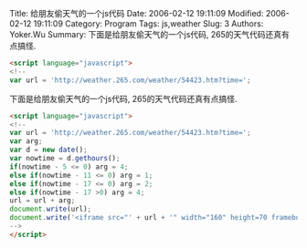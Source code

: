 ﻿Title: 给朋友偷天气的一个js代码
Date: 2006-02-12 19:11:09
Modified: 2006-02-12 19:11:09
Category: Program
Tags: js,weather
Slug: 3
Authors: Yoker.Wu
Summary: 下面是给朋友偷天气的一个js代码, 265的天气代码还真有点搞怪.
```html
<script language="javascript">
<!--
var url = 'http://weather.265.com/weather/54423.htm?time=';
```


下面是给朋友偷天气的一个js代码, 265的天气代码还真有点搞怪.

```html
<script language="javascript">
<!--
var url = 'http://weather.265.com/weather/54423.htm?time=';
var arg;
var d = new date();
var nowtime = d.gethours();
if(nowtime - 5 <= 0) arg = 4;
else if(nowtime - 11 <= 0) arg = 1;
else if(nowtime - 17 <= 0) arg = 2;
else if(nowtime - 17 >0) arg = 4;
url = url + arg;
document.write(url);
document.write('<iframe src="' + url + '" width="160" height=70 frameborder=0></iframe>')
-->
</script> 
```

